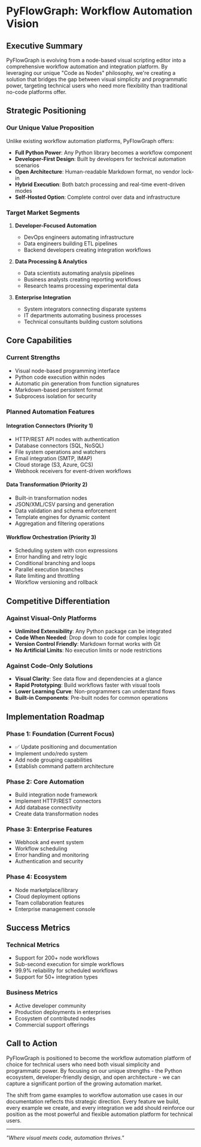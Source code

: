 # PyFlowGraph: Workflow Automation Vision

## Executive Summary

PyFlowGraph is evolving from a node-based visual scripting editor into a comprehensive workflow automation and integration platform. By leveraging our unique "Code as Nodes" philosophy, we're creating a solution that bridges the gap between visual simplicity and programmatic power, targeting technical users who need more flexibility than traditional no-code platforms offer.

## Strategic Positioning

### Our Unique Value Proposition
Unlike existing workflow automation platforms, PyFlowGraph offers:
- **Full Python Power**: Any Python library becomes a workflow component
- **Developer-First Design**: Built by developers for technical automation scenarios  
- **Open Architecture**: Human-readable Markdown format, no vendor lock-in
- **Hybrid Execution**: Both batch processing and real-time event-driven modes
- **Self-Hosted Option**: Complete control over data and infrastructure

### Target Market Segments

1. **Developer-Focused Automation**
   - DevOps engineers automating infrastructure
   - Data engineers building ETL pipelines
   - Backend developers creating integration workflows

2. **Data Processing & Analytics**
   - Data scientists automating analysis pipelines
   - Business analysts creating reporting workflows
   - Research teams processing experimental data

3. **Enterprise Integration**
   - System integrators connecting disparate systems
   - IT departments automating business processes
   - Technical consultants building custom solutions

## Core Capabilities

### Current Strengths
- Visual node-based programming interface
- Python code execution within nodes
- Automatic pin generation from function signatures
- Markdown-based persistent format
- Subprocess isolation for security

### Planned Automation Features

#### Integration Connectors (Priority 1)
- HTTP/REST API nodes with authentication
- Database connectors (SQL, NoSQL)
- File system operations and watchers
- Email integration (SMTP, IMAP)
- Cloud storage (S3, Azure, GCS)
- Webhook receivers for event-driven workflows

#### Data Transformation (Priority 2)
- Built-in transformation nodes
- JSON/XML/CSV parsing and generation
- Data validation and schema enforcement
- Template engines for dynamic content
- Aggregation and filtering operations

#### Workflow Orchestration (Priority 3)
- Scheduling system with cron expressions
- Error handling and retry logic
- Conditional branching and loops
- Parallel execution branches
- Rate limiting and throttling
- Workflow versioning and rollback

## Competitive Differentiation

### Against Visual-Only Platforms
- **Unlimited Extensibility**: Any Python package can be integrated
- **Code When Needed**: Drop down to code for complex logic
- **Version Control Friendly**: Markdown format works with Git
- **No Artificial Limits**: No execution limits or node restrictions

### Against Code-Only Solutions
- **Visual Clarity**: See data flow and dependencies at a glance
- **Rapid Prototyping**: Build workflows faster with visual tools
- **Lower Learning Curve**: Non-programmers can understand flows
- **Built-in Components**: Pre-built nodes for common operations

## Implementation Roadmap

### Phase 1: Foundation (Current Focus)
- ✅ Update positioning and documentation
- Implement undo/redo system
- Add node grouping capabilities
- Establish command pattern architecture

### Phase 2: Core Automation
- Build integration node framework
- Implement HTTP/REST connectors
- Add database connectivity
- Create data transformation nodes

### Phase 3: Enterprise Features
- Webhook and event system
- Workflow scheduling
- Error handling and monitoring
- Authentication and security

### Phase 4: Ecosystem
- Node marketplace/library
- Cloud deployment options
- Team collaboration features
- Enterprise management console

## Success Metrics

### Technical Metrics
- Support for 200+ node workflows
- Sub-second execution for simple workflows
- 99.9% reliability for scheduled workflows
- Support for 50+ integration types

### Business Metrics
- Active developer community
- Production deployments in enterprises
- Ecosystem of contributed nodes
- Commercial support offerings

## Call to Action

PyFlowGraph is positioned to become the workflow automation platform of choice for technical users who need both visual simplicity and programmatic power. By focusing on our unique strengths - the Python ecosystem, developer-friendly design, and open architecture - we can capture a significant portion of the growing automation market.

The shift from game examples to workflow automation use cases in our documentation reflects this strategic direction. Every feature we build, every example we create, and every integration we add should reinforce our position as the most powerful and flexible automation platform for technical users.

---

*"Where visual meets code, automation thrives."*